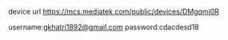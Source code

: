 device url
https://mcs.mediatek.com/public/devices/DMgqmj0R

username:gkhatri1892@gmail.com
password:cdacdesd18
